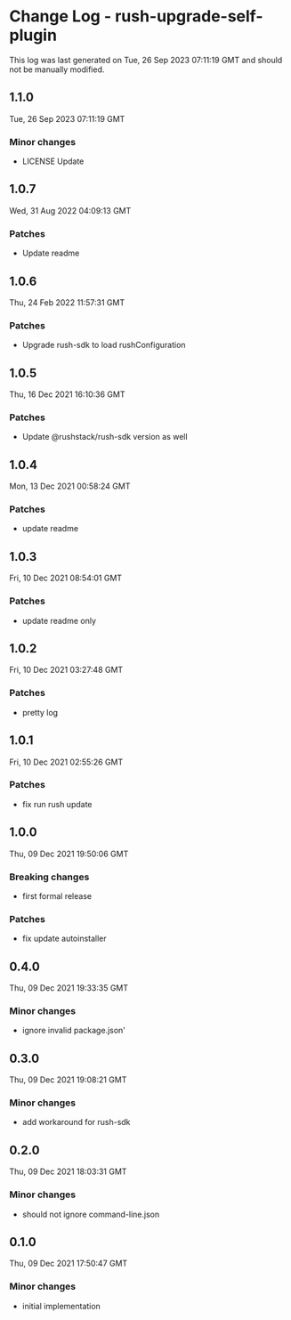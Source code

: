 # Change Log - rush-upgrade-self-plugin

This log was last generated on Tue, 26 Sep 2023 07:11:19 GMT and should not be manually modified.

## 1.1.0
Tue, 26 Sep 2023 07:11:19 GMT

### Minor changes

- LICENSE Update

## 1.0.7
Wed, 31 Aug 2022 04:09:13 GMT

### Patches

- Update readme

## 1.0.6
Thu, 24 Feb 2022 11:57:31 GMT

### Patches

- Upgrade rush-sdk to load rushConfiguration

## 1.0.5
Thu, 16 Dec 2021 16:10:36 GMT

### Patches

- Update @rushstack/rush-sdk version as well

## 1.0.4
Mon, 13 Dec 2021 00:58:24 GMT

### Patches

- update readme

## 1.0.3
Fri, 10 Dec 2021 08:54:01 GMT

### Patches

- update readme only

## 1.0.2
Fri, 10 Dec 2021 03:27:48 GMT

### Patches

- pretty log

## 1.0.1
Fri, 10 Dec 2021 02:55:26 GMT

### Patches

- fix run rush update

## 1.0.0
Thu, 09 Dec 2021 19:50:06 GMT

### Breaking changes

- first formal release

### Patches

- fix update autoinstaller

## 0.4.0
Thu, 09 Dec 2021 19:33:35 GMT

### Minor changes

- ignore invalid package.json'

## 0.3.0
Thu, 09 Dec 2021 19:08:21 GMT

### Minor changes

- add workaround for rush-sdk

## 0.2.0
Thu, 09 Dec 2021 18:03:31 GMT

### Minor changes

- should not ignore command-line.json

## 0.1.0
Thu, 09 Dec 2021 17:50:47 GMT

### Minor changes

- initial implementation

